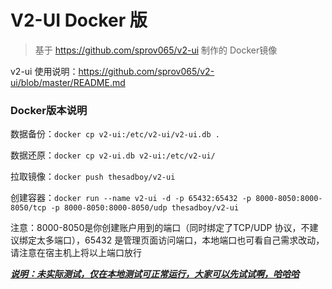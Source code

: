 # V2-UI Docker 版

> 基于 https://github.com/sprov065/v2-ui 制作的 Docker镜像

v2-ui 使用说明：https://github.com/sprov065/v2-ui/blob/master/README.md

### Docker版本说明

数据备份：`docker cp v2-ui:/etc/v2-ui/v2-ui.db .`

数据还原：`docker cp v2-ui.db v2-ui:/etc/v2-ui/`

拉取镜像：`docker push thesadboy/v2-ui`

创建容器：`docker run --name v2-ui -d -p 65432:65432 -p 8000-8050:8000-8050/tcp -p 8000-8050:8000-8050/udp thesadboy/v2-ui`

注意：8000-8050是你创建账户用到的端口（同时绑定了TCP/UDP 协议，不建议绑定太多端口），65432 是管理页面访问端口，本地端口也可看自己需求改动，请注意在宿主机上将以上端口放行

***<u>说明：未实际测试，仅在本地测试可正常运行，大家可以先试试啊，哈哈哈</u>***
